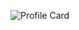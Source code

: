 ![Profile Card](https://lanyard-profile-readme.vercel.app/api/322035962798407690?theme=dark&animated=true&hideDiscrim=false&borderRadius=20px)
